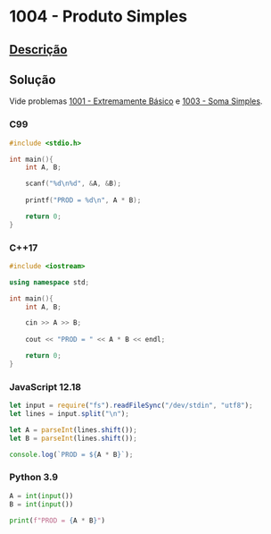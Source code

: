# 1004 - Produto Simples

## [Descrição](https://www.beecrowd.com.br/judge/pt/problems/view/1004)

## Solução

Vide problemas [1001 - Extremamente Básico](../1001/README.md) e [1003 - Soma Simples](../1003/README.md).

### C99

```c
#include <stdio.h>

int main(){
    int A, B;

    scanf("%d\n%d", &A, &B);
    
    printf("PROD = %d\n", A * B);

    return 0;
}
```

### C++17

```cpp
#include <iostream>

using namespace std;

int main(){
    int A, B;

    cin >> A >> B;
    
    cout << "PROD = " << A * B << endl;

    return 0;
}
```

### JavaScript 12.18

```javascript
let input = require("fs").readFileSync("/dev/stdin", "utf8");
let lines = input.split("\n");

let A = parseInt(lines.shift());
let B = parseInt(lines.shift());

console.log(`PROD = ${A * B}`);
```

### Python 3.9

```python
A = int(input())
B = int(input())

print(f"PROD = {A * B}")
```